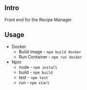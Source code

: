 ## Intro 

Front end for the Recipe Manager

## Usage 

* Docker
    - Build image - `npm build docker`
    - Run Container - `npm run docker`
* Npm
    - node - `npm install`
    - build - `npm build`
    - test - `npm test`
    - run - `npm start` 
